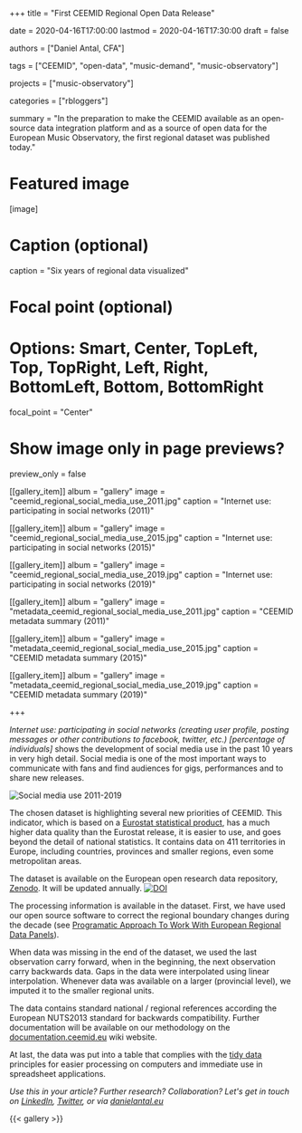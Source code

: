 +++
title = "First CEEMID Regional Open Data Release"

date = 2020-04-16T17:00:00
lastmod = 2020-04-16T17:30:00
draft = false

authors = ["Daniel Antal, CFA"]

tags = ["CEEMID", "open-data", "music-demand", "music-observatory"]

projects = ["music-observatory"]

categories = ["rbloggers"]

summary = "In the preparation to make the CEEMID available as an open-source data integration platform and as a source of open data for the European Music Observatory, the first regional dataset was published today."

# Featured image
[image]
  # Caption (optional)
  caption = "Six years of regional data visualized"

  # Focal point (optional)
  # Options: Smart, Center, TopLeft, Top, TopRight, Left, Right, BottomLeft, Bottom, BottomRight
  focal_point = "Center"

  # Show image only in page previews?
  preview_only = false
  
[[gallery_item]]
album = "gallery"
image = "ceemid_regional_social_media_use_2011.jpg"
caption = "Internet use: participating in social networks (2011)"

[[gallery_item]]
album = "gallery"
image = "ceemid_regional_social_media_use_2015.jpg"
caption = "Internet use: participating in social networks (2015)"

[[gallery_item]]
album = "gallery"
image = "ceemid_regional_social_media_use_2019.jpg"
caption = "Internet use: participating in social networks (2019)"

[[gallery_item]]
album = "gallery"
image = "metadata_ceemid_regional_social_media_use_2011.jpg"
caption = "CEEMID metadata summary (2011)"

[[gallery_item]]
album = "gallery"
image = "metadata_ceemid_regional_social_media_use_2015.jpg"
caption = "CEEMID metadata summary (2015)"


[[gallery_item]]
album = "gallery"
image = "metadata_ceemid_regional_social_media_use_2019.jpg"
caption = "CEEMID metadata summary (2019)"


+++

_Internet use: participating in social networks (creating user profile, posting messages or other contributions to facebook, twitter, etc.) [percentage of individuals]_ shows the development of social media use in the past 10 years in very high detail.  Social media is one of the most important ways to communicate with fans and find audiences for gigs, performances and to share new releases.

![Social media use 2011-2019](/img/dataanimation/internet_use_social_networks.gif)

The chosen dataset is highlighting several new priorities of CEEMID.  This indicator, which is based on a [Eurostat statistical product](https://appsso.eurostat.ec.europa.eu/nui/show.do?dataset=isoc_r_iuse_i&lang=en), has a much higher data quality than the Eurostat release, it is easier to use, and goes beyond the detail of national statistics.  It contains data on 411 territories in Europe, including countries, provinces and smaller regions, even some metropolitan areas.

The dataset is available on the European open research data repository, [Zenodo](https://zenodo.org/record/3754574#.XpimX8gzbIU). It will be updated annually. [![DOI](https://zenodo.org/badge/DOI/10.5281/zenodo.3754574.svg)](https://doi.org/10.5281/zenodo.3754574) 

The processing information is available in the dataset.  First, we have used our open source software to correct the regional boundary changes during the decade (see [Programatic Approach To Work With European Regional Data Panels](/post/2020-02-13-regional_eurostat/)).

When data was missing in the end of the dataset, we used the last observation carry forward, when in the beginning, the next observation carry backwards data.  Gaps in the data were interpolated using linear interpolation. Whenever data was available on a larger (provincial level), we imputed it to the smaller regional units. 

The data contains standard national / regional references according the European NUTS2013 standard for backwards compatibility. Further documentation will be available on our methodology on the [documentation.ceemid.eu](https://documentation.ceemid.eu) wiki website.

At last, the data was put into a table that complies with the [tidy data](https://www.jstatsoft.org/article/view/v059i10) principles for easier processing on computers and immediate use in spreadsheet applications. 

_Use this in your article? Further research? Collaboration? Let's get in touch on [LinkedIn](https://www.linkedin.com/in/antaldaniel/), [Twitter](https://twitter.com/antaldaniel), or via [danielantal.eu](https://danielantal.eu/#contact)_


{{< gallery >}} 

